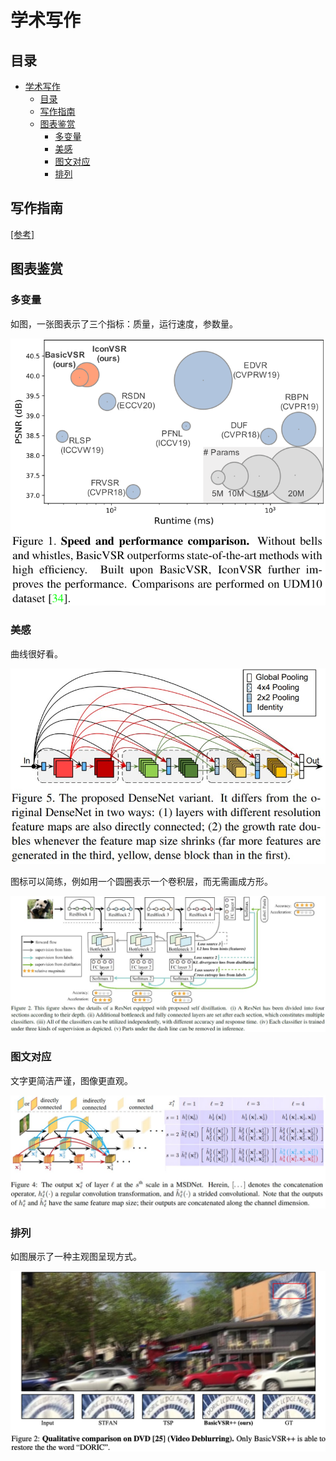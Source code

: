 # 学术写作

## 目录

- [学术写作](#学术写作)
  - [目录](#目录)
  - [写作指南](#写作指南)
  - [图表鉴赏](#图表鉴赏)
    - [多变量](#多变量)
    - [美感](#美感)
    - [图文对应](#图文对应)
    - [排列](#排列)

## 写作指南

[[参考]](https://github.com/MLNLP-World/Paper_Writing_Tips)

## 图表鉴赏

### 多变量

如图，一张图表示了三个指标：质量，运行速度，参数量。

![img](../imgs/academic-writing.png)

### 美感

曲线很好看。

![img](../imgs/academic-writing-2.png)

图标可以简练，例如用一个圆圈表示一个卷积层，而无需画成方形。

![img](../imgs/academic-writing-4.png)

### 图文对应

文字更简洁严谨，图像更直观。

![img](../imgs/academic-writing-3.png)

### 排列

如图展示了一种主观图呈现方式。

![img](../imgs/academic-writing-5.png)
